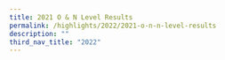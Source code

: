 ```yaml
---
title: 2021 O & N Level Results
permalink: /highlights/2022/2021-o-n-n-level-results
description: ""
third_nav_title: "2022"
---
```

